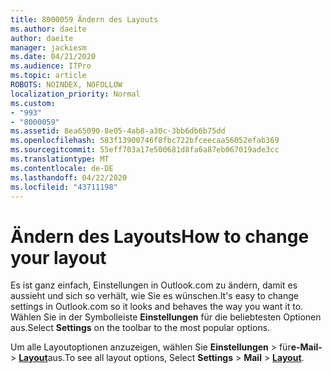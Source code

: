 ```yaml
---
title: 8000059 Ändern des Layouts
ms.author: daeite
author: daeite
manager: jackiesm
ms.date: 04/21/2020
ms.audience: ITPro
ms.topic: article
ROBOTS: NOINDEX, NOFOLLOW
localization_priority: Normal
ms.custom:
- "993"
- "8000059"
ms.assetid: 8ea65090-8e05-4ab8-a30c-3bb6db6b75dd
ms.openlocfilehash: 583f13900746f8fbc722bfceecaa56052efab369
ms.sourcegitcommit: 55eff703a17e500681d8fa6a87eb067019ade3cc
ms.translationtype: MT
ms.contentlocale: de-DE
ms.lasthandoff: 04/22/2020
ms.locfileid: "43711198"
---
```

# <a name="how-to-change-your-layout"></a><span data-ttu-id="a085f-102">Ändern des Layouts</span><span class="sxs-lookup"><span data-stu-id="a085f-102">How to change your layout</span></span>

<span data-ttu-id="a085f-103">Es ist ganz einfach, Einstellungen in Outlook.com zu ändern, damit es aussieht und sich so verhält, wie Sie es wünschen.</span><span class="sxs-lookup"><span data-stu-id="a085f-103">It's easy to change settings in Outlook.com so it looks and behaves the way you want it to.</span></span> <span data-ttu-id="a085f-104">Wählen Sie in der Symbolleiste **Einstellungen** für die beliebtesten Optionen aus.</span><span class="sxs-lookup"><span data-stu-id="a085f-104">Select **Settings** on the toolbar to the most popular options.</span></span>

<span data-ttu-id="a085f-105">Um alle Layoutoptionen anzuzeigen, wählen Sie **Einstellungen** > für**e-Mail-** > [**Layout**](https://outlook.live.com/mail/options/mail/layout)aus.</span><span class="sxs-lookup"><span data-stu-id="a085f-105">To see all layout options, Select **Settings** > **Mail** > [**Layout**](https://outlook.live.com/mail/options/mail/layout).</span></span>
  